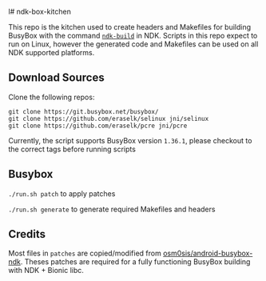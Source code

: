 l# ndk-box-kitchen

This repo is the kitchen used to create headers and Makefiles for building BusyBox with the command [`ndk-build`](https://developer.android.com/ndk/guides/ndk-build.html) in NDK. Scripts in this repo expect to run on Linux, however the generated code and Makefiles can be used on all NDK supported platforms.

## Download Sources

Clone the following repos:

```
git clone https://git.busybox.net/busybox/
git clone https://github.com/eraselk/selinux jni/selinux
git clone https://github.com/eraselk/pcre jni/pcre
```

Currently, the script supports BusyBox version `1.36.1`, please checkout to the correct tags before running scripts

## Busybox

`./run.sh patch` to apply patches

`./run.sh generate` to generate required Makefiles and headers

## Credits

Most files in `patches` are copied/modified from [osm0sis/android-busybox-ndk](https://github.com/osm0sis/android-busybox-ndk). Theses patches are required for a fully functioning BusyBox building with NDK + Bionic libc.
